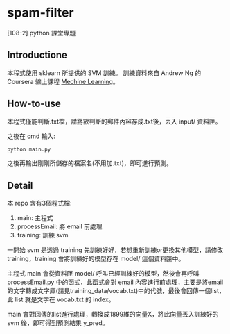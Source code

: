 # spam-filter
[108-2] python 課堂專題

## Introductione
本程式使用 sklearn 所提供的 SVM 訓練。
訓練資料來自 Andrew Ng 的 Coursera 線上課程 [Mechine Learning](https://www.coursera.org/learn/machine-learning)。

## How-to-use
本程式僅能判斷.txt檔，請將欲判斷的郵件內容存成.txt後，丟入 input/ 資料匣。

之後在 cmd 輸入:
```cmd
python main.py 
```
之後再輸出剛剛所儲存的檔案名(不用加.txt)，即可進行預測。

## Detail
本 repo 含有3個程式檔:
1. main: 主程式
2. processEmail: 將 email 前處理
3. training: 訓練 svm

一開始 svm 是透過 training 先訓練好好，若想重新訓練or更換其他模型，請修改training，training 會將訓練好的模型存在 model/ 這個資料匣中。

主程式 main 會從資料匣 model/ 呼叫已經訓練好的模型，然後會再呼叫 processEmail.py 中的函式，此函式會對 email 內容進行前處理，主要是將email的文字轉成文字庫(請見training_data/vocab.txt)中的代號，最後會回傳一個list，此 list 就是文字在 vocab.txt 的 index。 

main 會對回傳的list進行處理，轉換成1899維的向量X，將此向量丟入訓練好的 svm 後，即可得到預測結果 y_pred。





